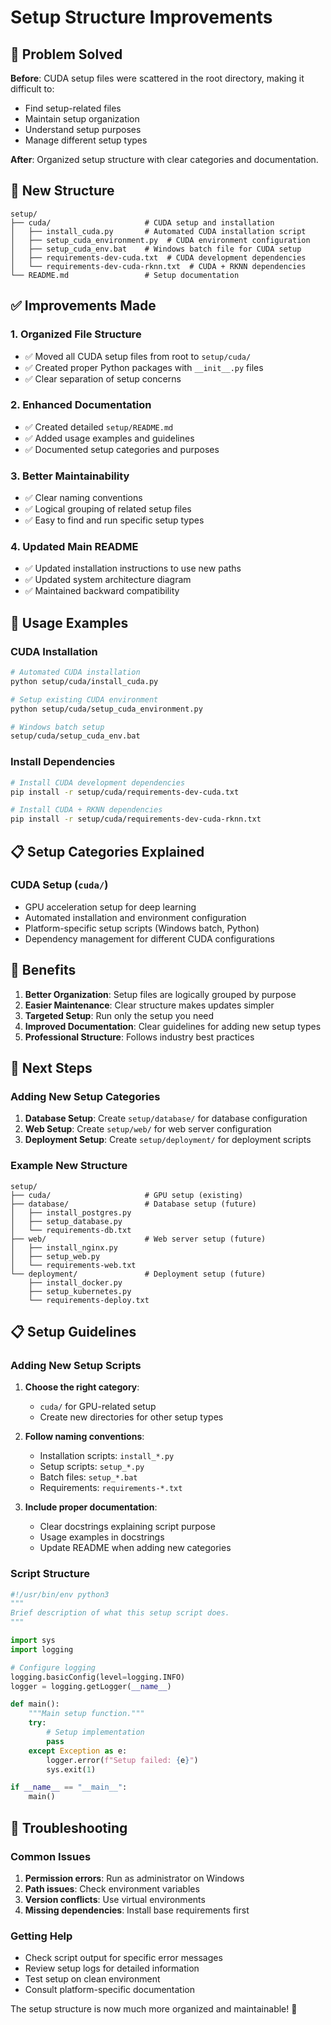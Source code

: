 # Setup Structure Improvements

## 🎯 **Problem Solved**

**Before**: CUDA setup files were scattered in the root directory, making it difficult to:
- Find setup-related files
- Maintain setup organization
- Understand setup purposes
- Manage different setup types

**After**: Organized setup structure with clear categories and documentation.

## 📁 **New Structure**

```
setup/
├── cuda/                     # CUDA setup and installation
│   ├── install_cuda.py       # Automated CUDA installation script
│   ├── setup_cuda_environment.py  # CUDA environment configuration
│   ├── setup_cuda_env.bat    # Windows batch file for CUDA setup
│   ├── requirements-dev-cuda.txt  # CUDA development dependencies
│   └── requirements-dev-cuda-rknn.txt  # CUDA + RKNN dependencies
└── README.md                 # Setup documentation
```

## ✅ **Improvements Made**

### 1. **Organized File Structure**
- ✅ Moved all CUDA setup files from root to `setup/cuda/`
- ✅ Created proper Python packages with `__init__.py` files
- ✅ Clear separation of setup concerns

### 2. **Enhanced Documentation**
- ✅ Created detailed `setup/README.md`
- ✅ Added usage examples and guidelines
- ✅ Documented setup categories and purposes

### 3. **Better Maintainability**
- ✅ Clear naming conventions
- ✅ Logical grouping of related setup files
- ✅ Easy to find and run specific setup types

### 4. **Updated Main README**
- ✅ Updated installation instructions to use new paths
- ✅ Updated system architecture diagram
- ✅ Maintained backward compatibility

## 🚀 **Usage Examples**

### CUDA Installation
```bash
# Automated CUDA installation
python setup/cuda/install_cuda.py

# Setup existing CUDA environment
python setup/cuda/setup_cuda_environment.py

# Windows batch setup
setup/cuda/setup_cuda_env.bat
```

### Install Dependencies
```bash
# Install CUDA development dependencies
pip install -r setup/cuda/requirements-dev-cuda.txt

# Install CUDA + RKNN dependencies
pip install -r setup/cuda/requirements-dev-cuda-rknn.txt
```

## 📋 **Setup Categories Explained**

### **CUDA Setup** (`cuda/`)
- GPU acceleration setup for deep learning
- Automated installation and environment configuration
- Platform-specific setup scripts (Windows batch, Python)
- Dependency management for different CUDA configurations

## 🎉 **Benefits**

1. **Better Organization**: Setup files are logically grouped by purpose
2. **Easier Maintenance**: Clear structure makes updates simpler
3. **Targeted Setup**: Run only the setup you need
4. **Improved Documentation**: Clear guidelines for adding new setup types
5. **Professional Structure**: Follows industry best practices

## 🔧 **Next Steps**

### Adding New Setup Categories
1. **Database Setup**: Create `setup/database/` for database configuration
2. **Web Setup**: Create `setup/web/` for web server configuration
3. **Deployment Setup**: Create `setup/deployment/` for deployment scripts

### Example New Structure
```
setup/
├── cuda/                     # GPU setup (existing)
├── database/                 # Database setup (future)
│   ├── install_postgres.py
│   ├── setup_database.py
│   └── requirements-db.txt
├── web/                      # Web server setup (future)
│   ├── install_nginx.py
│   ├── setup_web.py
│   └── requirements-web.txt
└── deployment/               # Deployment setup (future)
    ├── install_docker.py
    ├── setup_kubernetes.py
    └── requirements-deploy.txt
```

## 📋 **Setup Guidelines**

### Adding New Setup Scripts

1. **Choose the right category**:
   - `cuda/` for GPU-related setup
   - Create new directories for other setup types

2. **Follow naming conventions**:
   - Installation scripts: `install_*.py`
   - Setup scripts: `setup_*.py`
   - Batch files: `setup_*.bat`
   - Requirements: `requirements-*.txt`

3. **Include proper documentation**:
   - Clear docstrings explaining script purpose
   - Usage examples in docstrings
   - Update README when adding new categories

### Script Structure
```python
#!/usr/bin/env python3
"""
Brief description of what this setup script does.
"""

import sys
import logging

# Configure logging
logging.basicConfig(level=logging.INFO)
logger = logging.getLogger(__name__)

def main():
    """Main setup function."""
    try:
        # Setup implementation
        pass
    except Exception as e:
        logger.error(f"Setup failed: {e}")
        sys.exit(1)

if __name__ == "__main__":
    main()
```

## 🐛 **Troubleshooting**

### Common Issues
1. **Permission errors**: Run as administrator on Windows
2. **Path issues**: Check environment variables
3. **Version conflicts**: Use virtual environments
4. **Missing dependencies**: Install base requirements first

### Getting Help
- Check script output for specific error messages
- Review setup logs for detailed information
- Test setup on clean environment
- Consult platform-specific documentation

The setup structure is now much more organized and maintainable! 🚀 